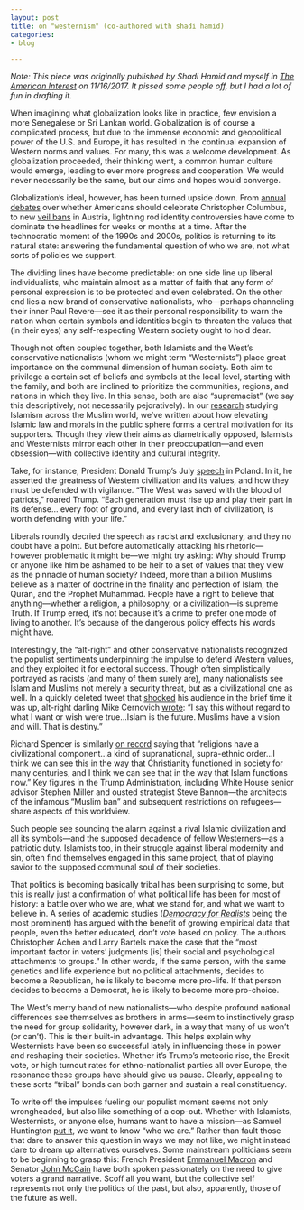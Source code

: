 ```yaml
---
layout: post
title: on "westernism" (co-authored with shadi hamid)
categories:
- blog

---
```


*Note: This piece was originally published by Shadi Hamid and myself in [The American Interest](https://www.the-american-interest.com/2017/11/16/the-rise-of-the-westernists/) on 11/16/2017. It pissed some people off, but I had a lot of fun in drafting it.*

When imagining what globalization looks like in practice, few envision a more Senegalese or Sri Lankan world. Globalization is of course a complicated process, but due to the immense economic and geopolitical power of the U.S. and Europe, it has resulted in the continual expansion of Western norms and values. For many, this was a welcome development. As globalization proceeded, their thinking went, a common human culture would emerge, leading to ever more progress and cooperation. We would never necessarily be the same, but our aims and hopes would converge.

Globalization’s ideal, however, has been turned upside down. From [annual debates](https://twitter.com/benshapiro/status/917438161160093696) over whether Americans should celebrate Christopher Columbus, to new [veil bans](http://www.telegraph.co.uk/news/2017/10/01/austrias-burka-ban-comes-force-prohibiting-face-veils-public/) in Austria, lightning rod identity controversies have come to dominate the headlines for weeks or months at a time. After the technocratic moment of the 1990s and 2000s, politics is returning to its natural state: answering the fundamental question of who we are, not what sorts of policies we support.

The dividing lines have become predictable: on one side line up liberal individualists, who maintain almost as a matter of faith that any form of personal expression is to be protected and even celebrated. On the other end lies a new brand of conservative nationalists, who—perhaps channeling their inner Paul Revere—see it as their personal responsibility to warn the nation when certain symbols and identities begin to threaten the values that (in their eyes) any self-respecting Western society ought to hold dear.

Though not often coupled together, both Islamists and the West’s conservative nationalists (whom we might term “Westernists”) place great importance on the communal dimension of human society. Both aim to privilege a certain set of beliefs and symbols at the local level, starting with the family, and both are inclined to prioritize the communities, regions, and nations in which they live. In this sense, both are also “supremacist” (we say this descriptively, not necessarily pejoratively). In our [research](https://www.brookings.edu/research/islamism-after-the-arab-spring-between-the-islamic-state-and-the-nation-state/) studying Islamism across the Muslim world, we’ve written about how elevating Islamic law and morals in the public sphere forms a central motivation for its supporters. Though they view their aims as diametrically opposed, Islamists and Westernists mirror each other in their preoccupation—and even obsession—with collective identity and cultural integrity.

Take, for instance, President Donald Trump’s July [speech](https://www.whitehouse.gov/the-press-office/2017/07/06/remarks-president-trump-people-poland-july-6-2017) in Poland. In it, he asserted the greatness of Western civilization and its values, and how they must be defended with vigilance. “The West was saved with the blood of patriots,” roared Trump. “Each generation must rise up and play their part in its defense… every foot of ground, and every last inch of civilization, is worth defending with your life.”

Liberals roundly decried the speech as racist and exclusionary, and they no doubt have a point. But before automatically attacking his rhetoric—however problematic it might be—we might try asking: Why should Trump or anyone like him be ashamed to be heir to a set of values that they view as the pinnacle of human society? Indeed, more than a billion Muslims believe as a matter of doctrine in the finality and perfection of Islam, the Quran, and the Prophet Muhammad. People have a right to believe that anything—whether a religion, a philosophy, or a civilization—is supreme Truth. If Trump erred, it’s not because it’s a crime to prefer one mode of living to another. It’s because of the dangerous policy effects his words might have.

Interestingly, the “alt-right” and other conservative nationalists recognized the populist sentiments underpinning the impulse to defend Western values, and they exploited it for electoral success. Though often simplistically portrayed as racists (and many of them surely are), many nationalists see Islam and Muslims not merely a security threat, but as a civilizational one as well. In a quickly deleted tweet that [shocked](https://voat.co/v/JuiceTown/1844059) his audience in the brief time it was up, alt-right darling Mike Cernovich [wrote](https://tweetsave.com/cernovich/status/861092489259659265): “I say this without regard to what I want or wish were true…Islam is the future. Muslims have a vision and will. That is destiny.”

Richard Spencer is similarly [on record](https://archive.org/details/RichardSpencerTrumpIslamAndCivilization) saying that “religions have a civilizational component…a kind of supranational, supra-ethnic order…I think we can see this in the way that Christianity functioned in society for many centuries, and I think we can see that in the way that Islam functions now.” Key figures in the Trump Administration, including White House senior advisor Stephen Miller and ousted strategist Steve Bannon—the architects of the infamous “Muslim ban” and subsequent restrictions on refugees—share aspects of this worldview.

Such people see sounding the alarm against a rival Islamic civilization and all its symbols—and the supposed decadence of fellow Westerners—as a patriotic duty. Islamists too, in their struggle against liberal modernity and sin, often find themselves engaged in this same project, that of playing savior to the supposed communal soul of their societies.

That politics is becoming basically tribal has been surprising to some, but this is really just a confirmation of what political life has been for most of history: a battle over who we are, what we stand for, and what we want to believe in. A series of academic studies ([*Democracy for Realists*](https://www.amazon.com/Democracy-Realists-Elections-Responsive-Government/dp/0691169446) being the most prominent) has argued with the benefit of growing empirical data that people, even the better educated, don’t vote based on policy. The authors Christopher Achen and Larry Bartels make the case that the “most important factor in voters’ judgments [is] their social and psychological attachments to groups.” In other words, if the same person, with the same genetics and life experience but no political attachments, decides to become a Republican, he is likely to become more pro-life. If that person decides to become a Democrat, he is likely to become more pro-choice.

The West’s merry band of new nationalists—who despite profound national differences see themselves as brothers in arms—seem to instinctively grasp the need for group solidarity, however dark, in a way that many of us won’t (or can’t). This is their built-in advantage. This helps explain why Westernists have been so successful lately in influencing those in power and reshaping their societies. Whether it’s Trump’s meteoric rise, the Brexit vote, or high turnout rates for ethno-nationalist parties all over Europe, the resonance these groups have should give us pause. Clearly, appealing to these sorts “tribal” bonds can both garner and sustain a real constituency.

To write off the impulses fueling our populist moment seems not only wrongheaded, but also like something of a cop-out. Whether with Islamists, Westernists, or anyone else, humans want to have a mission—as Samuel Huntington [put it](https://smile.amazon.com/Who-Are-We-Challenges-Americas/dp/0684870541?sa-no-redirect=1), we want to know “who we are.” Rather than fault those that dare to answer this question in ways we may not like, we might instead dare to dream up alternatives ourselves. Some mainstream politicians seem to be beginning to grasp this: French President [Emmanuel Macron](http://www.spiegel.de/international/europe/interview-with-french-president-emmanuel-macron-a-1172745.html) and Senator [John McCain](https://www.salon.com/2017/10/17/john-mccain-warns-of-half-baked-spurious-nationalism/) have both spoken passionately on the need to give voters a grand narrative. Scoff all you want, but the collective self represents not only the politics of the past, but also, apparently, those of the future as well.